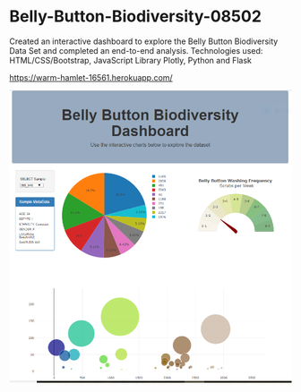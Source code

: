 # Belly-Button-Biodiversity-08502

Created an interactive dashboard to explore the Belly Button Biodiversity Data Set and completed an end-to-end
analysis. Technologies used: HTML/CSS/Bootstrap, JavaScript Library Plotly, Python and Flask

https://warm-hamlet-16561.herokuapp.com/

![BellyButtonBiodiversityDashboard](https://github.com/athreya2019/plotly-challenge/blob/master/Belly_button_diversity/belly-button-biodiversity-08502/BellyButtonBiodiversityDashboard.PNG)




